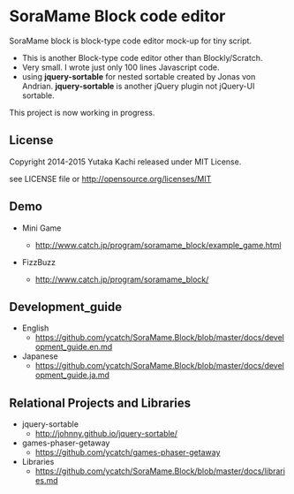 SoraMame Block code editor
==========================

SoraMame block is block-type code editor mock-up for tiny script.

- This is another Block-type code editor other than Blockly/Scratch.
- Very small. I wrote just only 100 lines Javascript code.
- using **jquery-sortable** for nested sortable created by Jonas von Andrian. **jquery-sortable** is another jQuery plugin not jQuery-UI sortable.

This project is now working in progress.



License
--------

Copyright 2014-2015 Yutaka Kachi released under MIT License.

see LICENSE file or http://opensource.org/licenses/MIT



Demo
-------

* Mini Game
  - http://www.catch.jp/program/soramame_block/example_game.html

* FizzBuzz
  - http://www.catch.jp/program/soramame_block/



Development_guide
------------------

* English
  - https://github.com/ycatch/SoraMame.Block/blob/master/docs/development_guide.en.md
* Japanese
  - https://github.com/ycatch/SoraMame.Block/blob/master/docs/development_guide.ja.md



Relational Projects and Libraries
-----------------------------------

* jquery-sortable
  - http://johnny.github.io/jquery-sortable/
* games-phaser-getaway
  - https://github.com/ycatch/games-phaser-getaway
* Libraries
  - https://github.com/ycatch/SoraMame.Block/blob/master/docs/libraries.md



